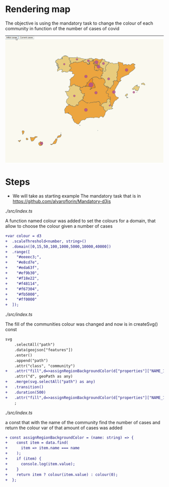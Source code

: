 # Rendering map

The objective is using the mandatory task to change the colour of each community in function of the number of cases of covid

![Initial and current cases of covid19 in Spain](./content/advanced.gif)


# Steps

- We will take as starting example The mandatory task that is in https://github.com/alvaroflorin/Mandatory-d3js

_./src/index.ts_

A function named colour was added to set the colours for a domain, that allow to choose the colour given a number of cases
```diff
+var colour = d3
+  .scaleThreshold<number, string>()
+  .domain([0,15,50,100,1000,5000,10000,40000])
+  .range([
+    "#eeeec3;",
+    "#e8cd7e",
+    "#eda63f",
+    "#ef9b30",
+    "#f18e22",
+    "#f48114",
+    "#f67304",
+    "#fb5000",
+    "#ff0000"
+  ]); 
```
_./src/index.ts_

The fill of the communities colour was changed and now is in createSvg() const

```diff
svg
    .selectAll("path")
    .data(geojson["features"])
    .enter()
    .append("path")
    .attr("class", "community")
+   .attr("fill",d=>assignRegionBackgroundColor(d["properties"]["NAME_1"]))
    .attr("d", geoPath as any)
+   .merge(svg.selectAll("path") as any)
+   .transition()
+   .duration(500)
+   .attr("fill",d=>assignRegionBackgroundColor(d["properties"]["NAME_1"]))
    ;
```
_./src/index.ts_

a const that with the name of the community find the number of cases and return the colour var of that amount of cases was added

```diff
+ const assignRegionBackgroundColor = (name: string) => {
+    const item = data.find(
+      item => item.name === name
+    ); 
+    if (item) {
+      console.log(item.value);
+    }
+    return item ? colour(item.value) : colour(0);
+  };
```


